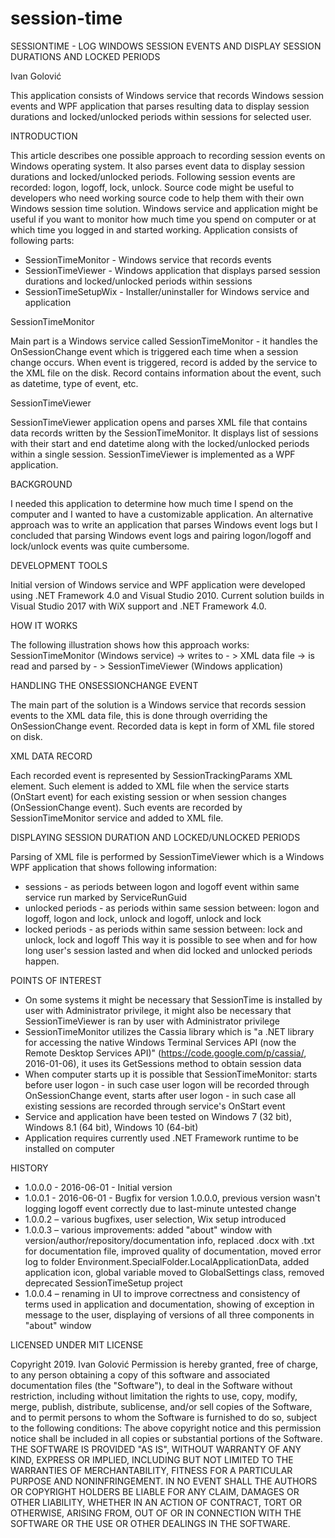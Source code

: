 # session-time
SESSIONTIME - LOG WINDOWS SESSION EVENTS AND DISPLAY SESSION DURATIONS AND LOCKED PERIODS

Ivan Golović

This application consists of Windows service that records Windows session events and WPF application that parses resulting data to display session durations and locked/unlocked periods within sessions for selected user.

INTRODUCTION

This article describes one possible approach to recording session events on Windows operating system. It also parses event data to display session durations and locked/unlocked periods. Following session events are recorded: logon, logoff, lock, unlock.
Source code might be useful to developers who need working source code to help them with their own Windows session time solution. Windows service and application might be useful if you want to monitor how much time you spend on computer or at which time you logged in and started working.
Application consists of following parts:
-	SessionTimeMonitor - Windows service that records events
-	SessionTimeViewer - Windows application that displays parsed session durations and locked/unlocked periods within sessions
-	SessionTimeSetupWix - Installer/uninstaller for Windows service and application

SessionTimeMonitor

Main part is a Windows service called SessionTimeMonitor - it handles the OnSessionChange event which is triggered each time when a session change occurs. When event is triggered, record is added by the service to the XML file on the disk. Record contains information about the event, such as datetime, type of event, etc.

SessionTimeViewer

SessionTimeViewer application opens and parses XML file that contains data records written by the SessionTimeMonitor. It displays list of sessions with their start and end datetime along with the locked/unlocked periods within a single session. SessionTimeViewer is implemented as a WPF application.

BACKGROUND

I needed this application to determine how much time I spend on the computer and I wanted to have a customizable application. An alternative approach was to write an application that parses Windows event logs but I concluded that parsing Windows event logs and pairing logon/logoff and lock/unlock events was quite cumbersome.

DEVELOPMENT TOOLS

Initial version of Windows service and WPF application were developed using .NET Framework 4.0 and Visual Studio 2010. Current solution builds in Visual Studio 2017 with WiX support and .NET Framework 4.0.

HOW IT WORKS

The following illustration shows how this approach works:
SessionTimeMonitor (Windows service)
-> writes to - > XML data file -> is read and parsed by - >
SessionTimeViewer (Windows application)

HANDLING THE ONSESSIONCHANGE EVENT

The main part of the solution is a Windows service that records session events to the XML data file, this is done through overriding the OnSessionChange event. Recorded data is kept in form of XML file stored on disk.

XML DATA RECORD

Each recorded event is represented by SessionTrackingParams XML element. Such element is added to XML file when the service starts (OnStart event) for each existing session or when session changes (OnSessionChange event). Such events are recorded by SessionTimeMonitor service and added to XML file.

DISPLAYING SESSION DURATION AND LOCKED/UNLOCKED PERIODS

Parsing of XML file is performed by SessionTimeViewer which is a Windows WPF application that shows following information:
-	sessions - as periods between logon and logoff event within same service run marked by ServiceRunGuid
-	unlocked periods - as periods within same session between: logon and logoff, logon and lock, unlock and logoff, unlock and lock
-	locked periods - as periods within same session between: lock and unlock, lock and logoff
This way it is possible to see when and for how long user's session lasted and when did locked and unlocked periods happen.

POINTS OF INTEREST

-	On some systems it might be necessary that SessionTime is installed by user with Administrator privilege, it might also be necessary that SessionTimeViewer is ran by user with Administrator privilege
-	SessionTimeMonitor utilizes the Cassia library which is "a .NET library for accessing the native Windows Terminal Services API (now the Remote Desktop Services API)" (https://code.google.com/p/cassia/, 2016-01-06), it uses its GetSessions method to obtain session data
-	When computer starts up it is possible that SessionTimeMonitor: starts before user logon - in such case user logon will be recorded through OnSessionChange event, starts after user logon - in such case all existing sessions are recorded through service's OnStart event
-	Service and application have been tested on Windows 7 (32 bit), Windows 8.1 (64 bit), Windows 10 (64-bit)
-	Application requires currently used .NET Framework runtime to be installed on computer

HISTORY

-	1.0.0.0 - 2016-06-01 - Initial version
-	1.0.0.1 - 2016-06-01 - Bugfix for version 1.0.0.0, previous version wasn't logging logoff event correctly due to last-minute untested change
-	1.0.0.2 – various bugfixes, user selection, Wix setup introduced
-	1.0.0.3 – various improvements: added "about" window with version/author/repository/documentation info, replaced .docx with .txt for documentation file, improved quality of documentation, moved error log to folder Environment.SpecialFolder.LocalApplicationData, added application icon, global variable moved to GlobalSettings class, removed deprecated SessionTimeSetup project
-	1.0.0.4 – renaming in UI to improve correctness and consistency of terms used in application and documentation, showing of exception in message to the user, displaying of versions of all three components in "about" window

LICENSED UNDER MIT LICENSE

Copyright 2019. Ivan Golović
Permission is hereby granted, free of charge, to any person obtaining a copy of this software and associated documentation files (the "Software"), to deal in the Software without restriction, including without limitation the rights to use, copy, modify, merge, publish, distribute, sublicense, and/or sell copies of the Software, and to permit persons to whom the Software is furnished to do so, subject to the following conditions:
The above copyright notice and this permission notice shall be included in all copies or substantial portions of the Software.
THE SOFTWARE IS PROVIDED "AS IS", WITHOUT WARRANTY OF ANY KIND, EXPRESS OR IMPLIED, INCLUDING BUT NOT LIMITED TO THE WARRANTIES OF MERCHANTABILITY, FITNESS FOR A PARTICULAR PURPOSE AND NONINFRINGEMENT. IN NO EVENT SHALL THE AUTHORS OR COPYRIGHT HOLDERS BE LIABLE FOR ANY CLAIM, DAMAGES OR OTHER LIABILITY, WHETHER IN AN ACTION OF CONTRACT, TORT OR OTHERWISE, ARISING FROM, OUT OF OR IN CONNECTION WITH THE SOFTWARE OR THE USE OR OTHER DEALINGS IN THE SOFTWARE.

